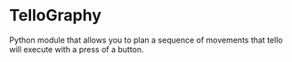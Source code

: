 # TelloGraphy
Python module that allows you to plan a sequence of movements that tello will execute with a press of a button.
